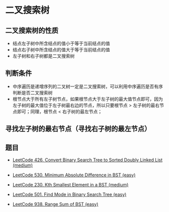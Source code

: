 # 二叉搜索树

## 二叉搜索树的性质

- 结点左子树中所含结点的值小于等于当前结点的值
- 结点右子树中所含结点的值大于等于当前结点的值
- 左子树和右子树都是二叉搜索树

## 判断条件

- 中序遍历是递增序列的二叉树一定是二叉搜索树，可以利用中序遍历是否有序判断是否二叉搜索树
- 根节点大于所有左子树节点，如果根节点大于左子树的最大值节点即可，因为左子树的最大值位于左子树最右边的节点，所以只要根节点 > 左子树的最右节点即可；同理，根节点 < 右子树的最左节点；

## 寻找左子树的最右节点（寻找右子树的最左节点）



## 题目

- [LeetCode 426. Convert Binary Search Tree to Sorted Doubly Linked List (medium)](https://github.com/muyids/leetcode/blob/master/algorithms/401-500/426.convert-binary-search-tree-to-sorted-doubly-linked-list.md)

- [LeetCode 530. Minimum Absolute Difference in BST (easy)](https://github.com/muyids/leetcode/blob/master/algorithms/501-600/530.minimum-absolute-difference-in-bst.md)

- [LeetCode 230. Kth Smallest Element in a BST (medium)](https://github.com/muyids/leetcode/blob/master/algorithms/201-300/230.kth-smallest-element-in-a-bst.md)

- [LeetCode 501. Find Mode in Binary Search Tree (easy)](https://github.com/muyids/leetcode/blob/master/algorithms/501-600/501.find-mode-in-binary-search-tree.md)

- [LeetCode 938. Range Sum of BST (easy)](https://github.com/muyids/leetcode/blob/master/algorithms/901-1000/938.range-sum-of-bst.md)


